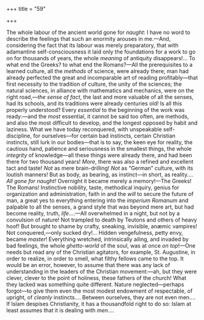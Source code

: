 +++
title = "59"

+++

The whole labour of the ancient world gone for *naught*: I have no word to describe the feelings that such an enormity arouses in me.—And, considering the fact that its labour was merely preparatory, that with adamantine self-consciousness it laid only the foundations for a work to go on for thousands of years, the whole *meaning* of antiquity disappears\!... To what end the Greeks? to what end the Romans?—All the prerequisites to a learned culture, all the *methods* of science, were already there; man had already perfected the great and incomparable art of reading profitably—that first necessity to the tradition of culture, the unity of the sciences; the natural sciences, in alliance with mathematics and mechanics, were on the right road,—*the sense of fact*, the last and more valuable of all the senses, had its schools, and its traditions were already centuries old\! Is all this properly understood? Every *essential* to the beginning of the work was ready:—and the *most* essential, it cannot be said too often, are methods, and also the most difficult to develop, and the longest opposed by habit and laziness. What we have today reconquered, with unspeakable self-discipline, for ourselves—for certain bad instincts, certain Christian instincts, still lurk in our bodies—that is to say, the keen eye for reality, the cautious hand, patience and seriousness in the smallest things, the whole *integrity* of knowledge—all these things were already there, and had been there for two thousand years\! *More*, there was also a refined and excellent tact and taste\! *Not* as mere brain-drilling\! *Not* as “German” culture, with its loutish manners\! But as body, as bearing, as instinct—in short, as reality.... *All gone for naught\!* Overnight it became merely a memory\!—The Greeks\! The Romans\! Instinctive nobility, taste, methodical inquiry, genius for organization and administration, faith in and the *will* to secure the future of man, a great yes to everything entering into the *imperium Romanum* and palpable to all the senses, a grand style that was beyond mere art, but had become reality, truth, *life*....—All overwhelmed in a night, but not by a convulsion of nature\! Not trampled to death by Teutons and others of heavy hoof\! But brought to shame by crafty, sneaking, invisible, anæmic vampires\! Not conquered,—only sucked dry\!... Hidden vengefulness, petty envy, became *master*\! Everything wretched, intrinsically ailing, and invaded by bad feelings, the whole *ghetto-world* of the soul, was at once *on top*\!—One needs but read any of the Christian agitators, for example, St. Augustine, in order to realize, in order to smell, what filthy fellows came to the top. It would be an error, however, to assume that there was any lack of understanding in the leaders of the Christian movement:—ah, but they were clever, clever to the point of holiness, these fathers of the church\! What they lacked was something quite different. Nature neglected—perhaps forgot—to give them even the most modest endowment of respectable, of upright, of *cleanly* instincts.... Between ourselves, they are not even men.... If Islam despises Christianity, it has a thousandfold right to do so: Islam at least assumes that it is dealing with *men*....
